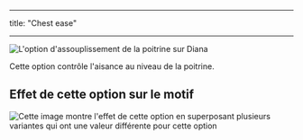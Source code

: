 - - -
title: "Chest ease"
- - -

![L'option d'assouplissement de la poitrine sur Diana](./chestease.svg)

Cette option contrôle l'aisance au niveau de la poitrine.

## Effet de cette option sur le motif

![Cette image montre l'effet de cette option en superposant plusieurs variantes qui ont une valeur différente pour cette option](diana_chestease_sample.svg "Effect of this option on the pattern")

